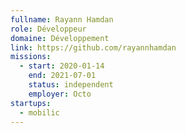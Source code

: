 ```yaml
---
fullname: Rayann Hamdan
role: Développeur
domaine: Développement
link: https://github.com/rayannhamdan
missions:
  - start: 2020-01-14
    end: 2021-07-01
    status: independent
    employer: Octo
startups:
  - mobilic
---
```

